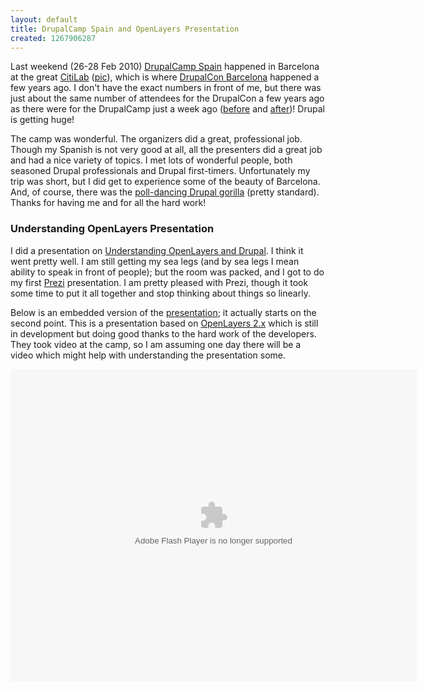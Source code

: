```yaml
---
layout: default
title: DrupalCamp Spain and OpenLayers Presentation
created: 1267906287
---
```


Last weekend (26-28 Feb 2010) [DrupalCamp Spain](http://drupalcamp.es/) happened in Barcelona at the great [CitiLab](http://www.citilab.eu/visita/index.html) ([pic](http://picasaweb.google.com/lh/view?q=drupalcampspain&amp;psc=G&amp;filter=0#5442550697083810082)), which is where [DrupalCon Barcelona](http://barcelona2007.drupalcon.org/) happened a few years ago.  I don't have the exact numbers in front of me, but there was just about the same number of attendees for the DrupalCon a few years ago as there were for the DrupalCamp just a week ago ([before](http://buytaert.net/album/drupalcon-barcelona-2007/group-picture) and [after](http://picasaweb.google.com/lh/view?q=drupalcampspain&amp;psc=G&amp;filter=0#5443003473127829554))!  Drupal is getting huge!

The camp was wonderful.  The organizers did a great, professional job.  Though my Spanish is not very good at all, all the presenters did a great job and had a nice variety of topics.  I met lots of wonderful people, both seasoned Drupal professionals and Drupal first-timers.  Unfortunately my trip was short, but I did get to experience some of the beauty of Barcelona.  And, of course, there was the [poll-dancing Drupal gorilla](http://www.flickr.com/photos/pcambra/4395995582/) (pretty standard).  Thanks for having me and for all the hard work!

### Understanding OpenLayers Presentation ###

I did a presentation on [Understanding OpenLayers and Drupal](http://drupalcamp.es/sessions/building-maps-openlayers-drupal).  I think it went pretty well.  I am still getting my sea legs (and by sea legs I mean ability to speak in front of people); but the room was packed, and I got to do my first [Prezi](http://prezi.com) presentation.  I am pretty pleased with Prezi, though it took some time to put it all together and stop thinking about things so linearly.

Below is an embedded version of the [presentation](http://prezi.com/yjnjeokkbrtr/openlayers_drupal_v03/); it actually starts on the second point.  This is a presentation based on [OpenLayers 2.x](http://drupal.org/project/openlayers) which is still in development but doing good thanks to the hard work of the developers.  They took video at the camp, so I am assuming one day there will be a video which might help with understanding the presentation some.

<div class="prezi-player"><style type="text/css" media="screen">.prezi-player { width: 650px; } .prezi-player-links { text-align: center; }</style><object id="prezi_yjnjeokkbrtr" name="prezi_yjnjeokkbrtr" classid="clsid:D27CDB6E-AE6D-11cf-96B8-444553540000" width="650" height="500"><param name="movie" value="http://prezi.com/bin/preziloader.swf"/><param name="allowfullscreen" value="true"/><param name="allowscriptaccess" value="always"/><param name="bgcolor" value="#ffffff"/><param name="flashvars" value="prezi_id=yjnjeokkbrtr&amp;amp;lock_to_path=1&amp;amp;color=ffffff&amp;amp;autoplay=no"/><embed id="preziEmbed_yjnjeokkbrtr" name="preziEmbed_yjnjeokkbrtr" src="http://prezi.com/bin/preziloader.swf" type="application/x-shockwave-flash" allowfullscreen="true" allowscriptaccess="always" width="650" height="500" bgcolor="#ffffff" flashvars="prezi_id=yjnjeokkbrtr&amp;amp;lock_to_path=1&amp;amp;color=ffffff&amp;amp;autoplay=no"></embed></object></div>
